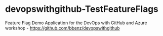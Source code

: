 # devopswithgithub-TestFeatureFlags
Feature Flag Demo Application for the DevOps with GitHub and Azure workshop - https://github.com/bbenz/devopswithgithub
